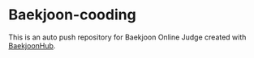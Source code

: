 # Baekjoon-cooding
This is an auto push repository for Baekjoon Online Judge created with [BaekjoonHub](https://github.com/BaekjoonHub/BaekjoonHub).
